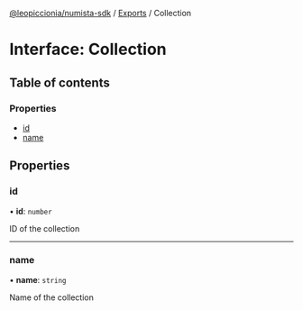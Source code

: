 [@leopiccionia/numista-sdk](../README.md) / [Exports](../modules.md) / Collection

# Interface: Collection

## Table of contents

### Properties

- [id](Collection.md#id)
- [name](Collection.md#name)

## Properties

### id

• **id**: `number`

ID of the collection

___

### name

• **name**: `string`

Name of the collection
